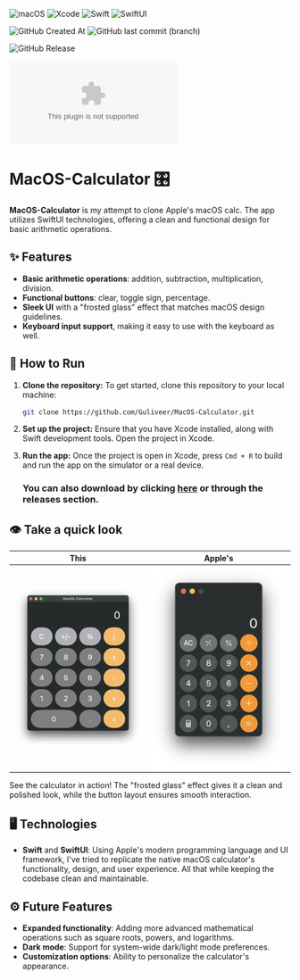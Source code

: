 ![macOS](https://img.shields.io/badge/macOS-white?style=for-the-badge&logo=apple&logoColor=black)
![Xcode](https://img.shields.io/badge/Xcode-007ACC?style=for-the-badge&logo=xcode&logoColor=white)
![Swift](https://img.shields.io/badge/Swift-orange?style=for-the-badge&logo=swift&logoColor=white)
![SwiftUI](https://img.shields.io/badge/SwiftUI-33c5ff?style=for-the-badge&logo=swift&logoColor=white)

![GitHub Created At](https://img.shields.io/github/created-at/Guliveer/MacOS-Calculator?style=for-the-badge)
![GitHub last commit (branch)](https://img.shields.io/github/last-commit/Guliveer/MacOS-Calculator/main?style=for-the-badge&color=blue)

![GitHub Release](https://img.shields.io/github/v/release/Guliveer/MacOS-Calculator?include_prereleases&style=for-the-badge&color=green)

[![GitHub Downloads (specific asset, latest release)](https://img.shields.io/github/downloads/Guliveer/MacOS-Calculator/latest/macos-calc-clone.zip?style=social&logo=GitHub&label=Download%40latest)](https://github.com/Guliveer/MacOS-Calculator/releases/latest/download/macos-calc-clone.zip)

# MacOS-Calculator 🎛️

**MacOS-Calculator** is my attempt to clone Apple's macOS calc. The app utilizes SwiftUI technologies, offering a clean and functional design for basic arithmetic operations.

## ✨ Features

- **Basic arithmetic operations**: addition, subtraction, multiplication, division.
- **Functional buttons**: clear, toggle sign, percentage.
- **Sleek UI** with a "frosted glass" effect that matches macOS design guidelines.
- **Keyboard input support**, making it easy to use with the keyboard as well.

## 🚀 How to Run

1. **Clone the repository:**
   To get started, clone this repository to your local machine:

   ```bash
   git clone https://github.com/Guliveer/MacOS-Calculator.git
   ```

2. **Set up the project:**
   Ensure that you have Xcode installed, along with Swift development tools. Open the project in Xcode.

3. **Run the app:**
   Once the project is open in Xcode, press `Cmd + R` to build and run the app on the simulator or a real device.

   ### You can also download by clicking [here](https://github.com/Guliveer/MacOS-Calculator/releases/latest/download/macos-calc-clone.zip) or through the releases section.

## 👁️ Take a quick look

|                     This                      |                          Apple's                          |
| :-------------------------------------------: | :-------------------------------------------------------: |
| ![My MacOS Calculator](./screenshots/app.png) | ![Apple's MacOS Calculator](./screenshots/apple_calc.png) |

See the calculator in action! The "frosted glass" effect gives it a clean and polished look, while the button layout ensures smooth interaction.

## 🖥️ Technologies

- **Swift** and **SwiftUI**: Using Apple's modern programming language and UI framework, I've tried to replicate the native macOS calculator's functionality, design, and user experience. All that while keeping the codebase clean and maintainable.

## ⚙️ Future Features

- **Expanded functionality**: Adding more advanced mathematical operations such as square roots, powers, and logarithms.
- **Dark mode**: Support for system-wide dark/light mode preferences.
- **Customization options**: Ability to personalize the calculator's appearance.
